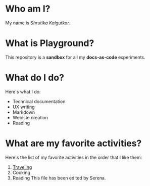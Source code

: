 # Who am I?
My name is _Shrutika Kalgutkar_.

# What is Playground?
This repository is a **sandbox** for all my **docs-as-code** experiments.

# What do I do?
Here's what I do:
-  Technical documentation
-  UX writing
-  Markdown
-  Webiste creation
-  Reading

# What are my favorite activities?
Here's the list of my favorite activities in the order that I like them:
1.  [Traveling](https://google.com)
2.  Cooking
3.  Reading
This file has been edited by Serena.
